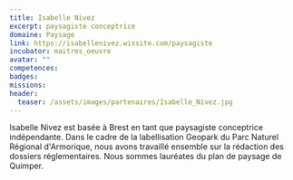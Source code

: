 ```yaml
---
title: Isabelle Nivez
excerpt: paysagiste conceptrice
domaine: Paysage
link: https://isabellenivez.wixsite.com/paysagiste
incubator: maitres_oeuvre
avatar: ""
competences:
badges:
missions:
header:
  teaser: /assets/images/partenaires/Isabelle_Nivez.jpg
---
```


Isabelle Nivez est basée à Brest en tant que paysagiste conceptrice indépendante. Dans le cadre de la labellisation Geopark du Parc Naturel Régional d'Armorique, nous avons travaillé ensemble sur la rédaction des dossiers réglementaires. Nous sommes lauréates du plan de paysage de Quimper.

